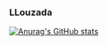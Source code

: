 ### LLouzada

[![Anurag's GitHub stats](https://github-readme-stats.vercel.app/api?username=LLouzada1&count_private=true&show_icons=true)](https://github.com/anuraghazra/github-readme-stats)


